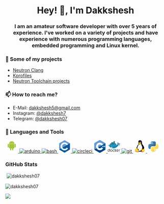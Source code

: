 <h1 align="center">Hey! 👋, I'm Dakkshesh</h1>
<h3 align="center">I am an amateur software developer with over 5 years of experience. I've worked on a variety of projects and have experience with numerous programming languages, embedded programming and Linux kernel.</h3>

### 🔭 Some of my projects
- [Neutron Clang](https://github.com/Neutron-Toolchains/clang-build)
- [Kprofiles](https://github.com/dakkshesh07/Kprofiles)
- [Neutron Toolchain projects](https://github.com/Neutron-Toolchains)

### 📫 How to reach me? 
- E-Mail: [dakkshesh5@gmail.com](mailto:dakkshesh5@gmail.com?)
- Instagram: [@dakkshesh7](https://www.instagram.com/dakkshesh7)
- Telegram: [@dakkshesh07](https://t.me/Dakkshesh07)

### 🔧 Languages and Tools
<p align="left"> <a href="https://developer.android.com" target="_blank" rel="noreferrer"> <img src="https://raw.githubusercontent.com/devicons/devicon/master/icons/android/android-original-wordmark.svg" alt="android" width="40" height="40"/> </a> <a href="https://www.arduino.cc/" target="_blank" rel="noreferrer"> <img src="https://cdn.worldvectorlogo.com/logos/arduino-1.svg" alt="arduino" width="40" height="40"/> </a> <a href="https://www.gnu.org/software/bash/" target="_blank" rel="noreferrer"> <img src="https://www.vectorlogo.zone/logos/gnu_bash/gnu_bash-icon.svg" alt="bash" width="40" height="40"/> </a> <a href="https://www.cprogramming.com/" target="_blank" rel="noreferrer"> <img src="https://raw.githubusercontent.com/devicons/devicon/master/icons/c/c-original.svg" alt="c" width="40" height="40"/> </a> <a href="https://circleci.com" target="_blank" rel="noreferrer"> <img src="https://www.vectorlogo.zone/logos/circleci/circleci-icon.svg" alt="circleci" width="40" height="40"/> </a> <a href="https://www.w3schools.com/cpp/" target="_blank" rel="noreferrer"> <img src="https://raw.githubusercontent.com/devicons/devicon/master/icons/cplusplus/cplusplus-original.svg" alt="cplusplus" width="40" height="40"/> </a> <a href="https://www.docker.com/" target="_blank" rel="noreferrer"> <img src="https://raw.githubusercontent.com/devicons/devicon/master/icons/docker/docker-original-wordmark.svg" alt="docker" width="40" height="40"/> </a> <a href="https://git-scm.com/" target="_blank" rel="noreferrer"> <img src="https://www.vectorlogo.zone/logos/git-scm/git-scm-icon.svg" alt="git" width="40" height="40"/> </a> <a href="https://www.linux.org/" target="_blank" rel="noreferrer"> <img src="https://raw.githubusercontent.com/devicons/devicon/master/icons/linux/linux-original.svg" alt="linux" width="40" height="40"/> </a> <a href="https://www.python.org" target="_blank" rel="noreferrer"> <img src="https://raw.githubusercontent.com/devicons/devicon/master/icons/python/python-original.svg" alt="python" width="40" height="40"/> </a> </p>

### GitHub Stats
<p>&nbsp;<img align="center" src="https://github-readme-stats.vercel.app/api?username=dakkshesh07&show_icons=true&theme=radical&locale=en" alt="dakkshesh07" /></p>

<p><img align="center" src="https://github-readme-streak-stats.herokuapp.com/?user=dakkshesh07&theme=dark" alt="dakkshesh07" /></p>

![](https://komarev.com/ghpvc/?username=dakkshesh07&label=Profile%20views&color=d93a7c&style=flat)

